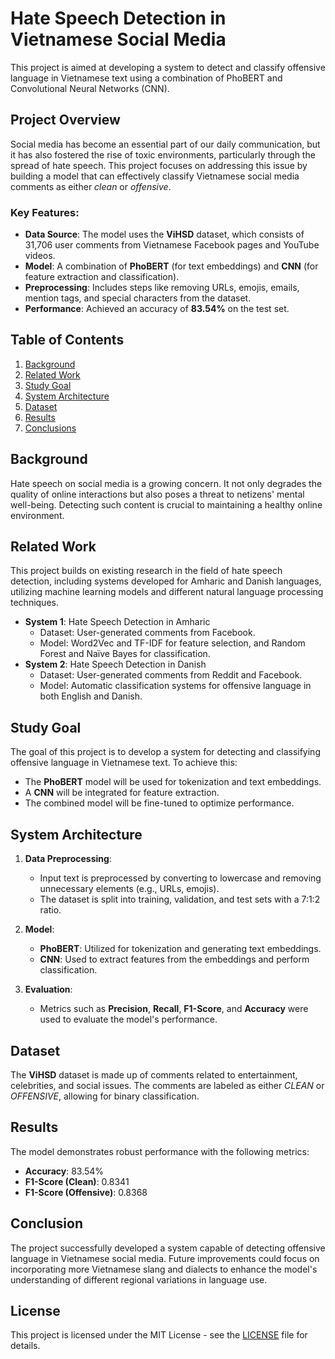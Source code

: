# Hate Speech Detection in Vietnamese Social Media

This project is aimed at developing a system to detect and classify offensive language in Vietnamese text using a combination of PhoBERT and Convolutional Neural Networks (CNN).

## Project Overview

Social media has become an essential part of our daily communication, but it has also fostered the rise of toxic environments, particularly through the spread of hate speech. This project focuses on addressing this issue by building a model that can effectively classify Vietnamese social media comments as either *clean* or *offensive*.

### Key Features:
- **Data Source**: The model uses the **ViHSD** dataset, which consists of 31,706 user comments from Vietnamese Facebook pages and YouTube videos.
- **Model**: A combination of **PhoBERT** (for text embeddings) and **CNN** (for feature extraction and classification).
- **Preprocessing**: Includes steps like removing URLs, emojis, emails, mention tags, and special characters from the dataset.
- **Performance**: Achieved an accuracy of **83.54%** on the test set.

## Table of Contents

1. [Background](#background)
2. [Related Work](#related-work)
3. [Study Goal](#study-goal)
4. [System Architecture](#system-architecture)
5. [Dataset](#dataset)
6. [Results](#results)
7. [Conclusions](#conclusions)

## Background

Hate speech on social media is a growing concern. It not only degrades the quality of online interactions but also poses a threat to netizens' mental well-being. Detecting such content is crucial to maintaining a healthy online environment.

## Related Work

This project builds on existing research in the field of hate speech detection, including systems developed for Amharic and Danish languages, utilizing machine learning models and different natural language processing techniques.

- **System 1**: Hate Speech Detection in Amharic
    - Dataset: User-generated comments from Facebook.
    - Model: Word2Vec and TF-IDF for feature selection, and Random Forest and Naïve Bayes for classification.
- **System 2**: Hate Speech Detection in Danish
    - Dataset: User-generated comments from Reddit and Facebook.
    - Model: Automatic classification systems for offensive language in both English and Danish.

## Study Goal

The goal of this project is to develop a system for detecting and classifying offensive language in Vietnamese text. To achieve this:
- The **PhoBERT** model will be used for tokenization and text embeddings.
- A **CNN** will be integrated for feature extraction.
- The combined model will be fine-tuned to optimize performance.

## System Architecture

1. **Data Preprocessing**:
    - Input text is preprocessed by converting to lowercase and removing unnecessary elements (e.g., URLs, emojis).
    - The dataset is split into training, validation, and test sets with a 7:1:2 ratio.

2. **Model**:
    - **PhoBERT**: Utilized for tokenization and generating text embeddings.
    - **CNN**: Used to extract features from the embeddings and perform classification.

3. **Evaluation**:
    - Metrics such as **Precision**, **Recall**, **F1-Score**, and **Accuracy** were used to evaluate the model's performance.

## Dataset

The **ViHSD** dataset is made up of comments related to entertainment, celebrities, and social issues. The comments are labeled as either *CLEAN* or *OFFENSIVE*, allowing for binary classification.

## Results

The model demonstrates robust performance with the following metrics:
- **Accuracy**: 83.54%
- **F1-Score (Clean)**: 0.8341
- **F1-Score (Offensive)**: 0.8368

## Conclusion

The project successfully developed a system capable of detecting offensive language in Vietnamese social media. Future improvements could focus on incorporating more Vietnamese slang and dialects to enhance the model's understanding of different regional variations in language use.

## License

This project is licensed under the MIT License - see the [LICENSE](LICENSE) file for details.

